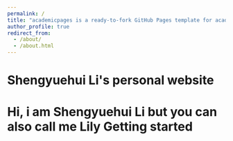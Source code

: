 ```yaml
---
permalink: /
title: "academicpages is a ready-to-fork GitHub Pages template for academic personal websites"
author_profile: true
redirect_from: 
  - /about/
  - /about.html
---
```



Shengyuehui Li's personal website
======
Hi, i am Shengyuehui Li but you can also call me Lily
Getting started
======

